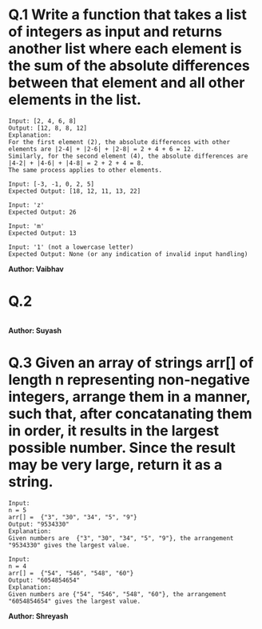 # Q.1 Write a function that takes a list of integers as input and returns another list where each element is the sum of the absolute differences between that element and all other elements in the list.
```
Input: [2, 4, 6, 8]
Output: [12, 8, 8, 12]
Explanation:
For the first element (2), the absolute differences with other elements are |2-4| + |2-6| + |2-8| = 2 + 4 + 6 = 12.
Similarly, for the second element (4), the absolute differences are |4-2| + |4-6| + |4-8| = 2 + 2 + 4 = 8.
The same process applies to other elements.

Input: [-3, -1, 0, 2, 5]
Expected Output: [18, 12, 11, 13, 22]

Input: 'z'
Expected Output: 26

Input: 'm'
Expected Output: 13

Input: '1' (not a lowercase letter)
Expected Output: None (or any indication of invalid input handling)
```
**Author: Vaibhav**

# Q.2 

```

```
**Author: Suyash**

# Q.3 Given an array of strings arr[] of length n representing non-negative integers, arrange them in a manner, such that, after concatanating them in order, it results in the largest possible number. Since the result may be very large, return it as a string.
```
Input: 
n = 5
arr[] =  {"3", "30", "34", "5", "9"}
Output: "9534330"
Explanation: 
Given numbers are  {"3", "30", "34", "5", "9"}, the arrangement "9534330" gives the largest value.

Input: 
n = 4
arr[] =  {"54", "546", "548", "60"}
Output: "6054854654"
Explanation: 
Given numbers are {"54", "546", "548", "60"}, the arrangement "6054854654" gives the largest value.
```
**Author: Shreyash**

